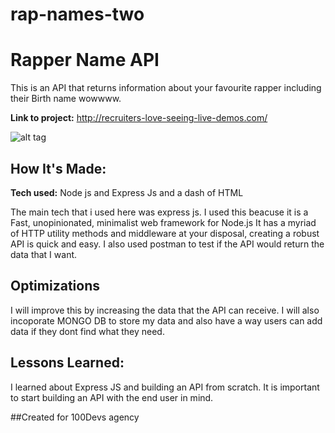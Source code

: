 # rap-names-two
# Rapper Name API
This is an API that returns information about your favourite rapper including their Birth name wowwww. 

**Link to project:** http://recruiters-love-seeing-live-demos.com/

![alt tag](https://images.complex.com/complex/images/c_scale,f_auto,q_auto,w_1920/fl_lossy,pg_1/wkzovxmdzuazgimsrjas/complex-best-rappers-20s-2021?fimg-ssr-default)

## How It's Made:


**Tech used:** Node js and Express Js and a dash of HTML

The main tech that i used here was express js. I used this beacuse it is a Fast, unopinionated, minimalist web framework for Node.js It has a myriad of HTTP utility methods and middleware at your disposal, creating a robust API is quick and easy. I also used postman to test if the API would return the data that I want.

## Optimizations
I will improve this by increasing the data that the API can receive. I will also incoporate MONGO DB to store my data and also have a way users can add data if they dont find what they need.

## Lessons Learned:

I learned about Express JS and building an API from scratch. 
It is important to start building an API with the end user in mind.


##Created for 100Devs agency
